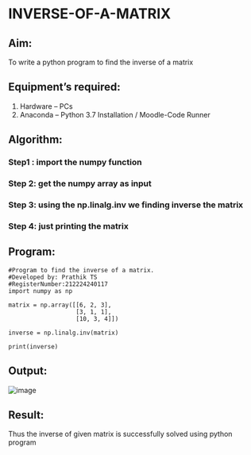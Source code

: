 # INVERSE-OF-A-MATRIX
## Aim:
To write a python program to find the inverse of a matrix
## Equipment’s required:
1. 	Hardware – PCs
2. 	Anaconda – Python 3.7 Installation / Moodle-Code Runner
## Algorithm:
### Step1 : import the numpy function
### Step 2: get the numpy array as input
### Step 3: using the np.linalg.inv we finding inverse the matrix
### Step 4: just printing the matrix

## Program:
```
#Program to find the inverse of a matrix.
#Developed by: Prathik TS
#RegisterNumber:212224240117
import numpy as np

matrix = np.array([[6, 2, 3],
                   [3, 1, 1],
                   [10, 3, 4]])

inverse = np.linalg.inv(matrix)

print(inverse)
```
## Output:
![image](https://github.com/user-attachments/assets/204c46f1-bb97-48a3-9a85-5722c112ab17)

## Result:
Thus the inverse of given matrix is successfully solved using python program


